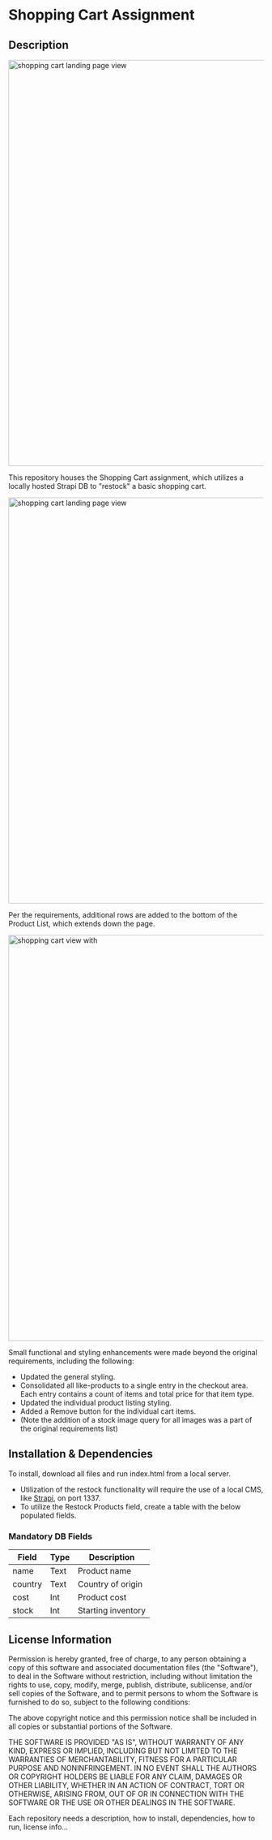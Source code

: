 # Shopping Cart Assignment
## Description
<img src="images/screenshot1.png" width="800" alt="shopping cart landing page view">

This repository houses the Shopping Cart assignment, which utilizes a locally hosted Strapi DB to "restock" a basic shopping cart. 

<img src="images/screenshot3.png" width="800" alt="shopping cart landing page view">

Per the requirements, additional rows are added to the bottom of the Product List, which extends down the page.

<img src="images/screenshot2.png" width="800" alt="shopping cart view with ">

Small functional and styling enhancements were made beyond the original requirements, including the following:
* Updated the general styling.
* Consolidated all like-products to a single entry in the checkout area. Each entry contains a count of items and total price for that item type.
* Updated the individual product listing styling.
* Added a Remove button for the individual cart items.
* (Note the addition of a stock image query for all images was a part of the original requirements list)


## Installation & Dependencies
To install, download all files and run index.html from a local server. 
* Utilization of the restock functionality will require the use of a local CMS, like [Strapi](https://strapi.io/), on port 1337. 
* To utilize the Restock Products field, create a table with the below populated fields. 
### Mandatory DB Fields


| Field      | Type   | Description         |
| ---------- | ------ | ------------------- |
| name       | Text   | Product name        |
| country    | Text   | Country of origin   |
| cost       | Int    | Product cost        |
| stock      | Int    | Starting inventory  |

## License Information
Permission is hereby granted, free of charge, to any person obtaining a copy of this software and associated documentation files (the "Software"), to deal in the Software without restriction, including without limitation the rights to use, copy, modify, merge, publish, distribute, sublicense, and/or sell copies of the Software, and to permit persons to whom the Software is furnished to do so, subject to the following conditions:

The above copyright notice and this permission notice shall be included in all copies or substantial portions of the Software.

THE SOFTWARE IS PROVIDED "AS IS", WITHOUT WARRANTY OF ANY KIND, EXPRESS OR IMPLIED, INCLUDING BUT NOT LIMITED TO THE WARRANTIES OF MERCHANTABILITY, FITNESS FOR A PARTICULAR PURPOSE AND NONINFRINGEMENT. IN NO EVENT SHALL THE AUTHORS OR COPYRIGHT HOLDERS BE LIABLE FOR ANY CLAIM, DAMAGES OR OTHER LIABILITY, WHETHER IN AN ACTION OF CONTRACT, TORT OR OTHERWISE, ARISING FROM, OUT OF OR IN CONNECTION WITH THE SOFTWARE OR THE USE OR OTHER DEALINGS IN THE SOFTWARE.

Each repository needs a description, how to install, dependencies, how to run, license info…